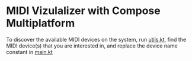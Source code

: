 # MIDI Vizulalizer with Compose Multiplatform

To discover the available MIDI devices on the system, run [utils.kt](src/util.kt), find the MIDI device(s) that you are interested in, and replace the device name constant in [main.kt](src/main.kt)

